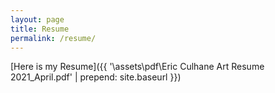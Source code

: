 ```yaml
---
layout: page
title: Resume
permalink: /resume/
---
```


[Here is my Resume]({{ '\assets\pdf\Eric Culhane Art Resume 2021_April.pdf' | prepend: site.baseurl }})

<!-- <object type="application/pdf"
    data="\assets\pdf\Eric_Culhane_Resume.pdf"
    width="100%"
    height="500px">
</object> -->
